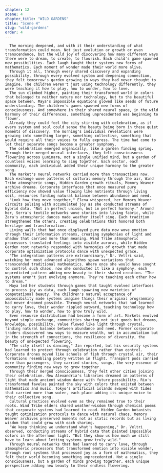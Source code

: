 ```yaml
---
chapter: 12
scene: 4
chapter_title: "WILD GARDENS"
title: "Scene 4"
slug: "wild-gardens"
order: 4
---
```


      The morning deepened, and with it their understanding of what transformation could mean. Not just evolution or growth or even transcendence, but the wild joy of discovering how many different ways there were to dream, to create, to flourish. Each child's game spawned new possibilities. Each laugh taught their systems new forms of mathematics. Each moment of wonder made their world more alive.
      Through it all, through every shared discovery and expanding possibility, through every evolved system and deepening connection, they felt tomorrow's garden growing in ways they had never thought to imagine. The children weren't just using technology differently, they were teaching it how to play, how to wonder, how to love.
      The sun climbed higher, painting their transformed world in colors that belonged to neither nature nor technology, but to the beautiful space between. Maya's impossible equations glowed like seeds of future understanding. The children's games spawned new forms of consciousness. And somewhere in their shared neural space, in the wild harmony of their differences, something unprecedented was beginning to flower.
      Already they could feel the city stirring with celebration, as if every system and soul could sense the beauty being born in these quiet moments of discovery. The morning's individual revelations were growing into something larger, something collective, something that would require all their voices to fully express. The time had come to let their separate songs become a greater symphony.
      The celebration emerged organically, like a garden finding spring. Through their merged neural interfaces, they felt consciousness flowering across Luminara, not a single unified mind, but a garden of countless voices learning to sing together. Each sector, each community, each individual added their unique harmony to the greater song.
      The market's neural networks carried more than transactions now. Each exchange wove patterns of cultural memory through the air, Wind Tribe atmospheric songs, Hidden Garden growth rituals, Memory Weaver archive dreams. Corporate interfaces that once measured pure efficiency now showed value flowing like nutrients through living soil, resources finding natural balance between abundance and need.
      "Look how they move together," Elena whispered, her Memory Weaver circuits pulsing with accumulated joy as she conducted streams of hybrid data. "Not in perfect unison, but in perfect harmony." Around her, Serra's textile networks wove stories into living fabric, while Zara's atmospheric dances made weather itself sing. Each tradition strengthened the others, creating celebrations that honored both heritage and transformation.
      Living walls that had once displayed pure data now wove emotion through their information streams, creating symphonies of light and shadow that carried more than meaning. Wind Tribe atmospheric processors translated feelings into visible auroras, while Hidden Garden root networks responded with harmonies of growth that made corporate optimization protocols dance with unexpected grace.
      "The integration patterns are extraordinary," Dr. Veltri said, watching her most advanced algorithms spawn variations that transcended traditional mathematics. Where once she would have sought to control such chaos, now she conducted it like a symphony, each unpredicted pattern adding new beauty to their shared creation. "The systems aren't just evolving anymore. They're teaching each other how to dream."
      Maya led her students through games that taught evolved interfaces to process joy as data, each laugh spawning new varieties of computational beauty. The children's natural acceptance of impossibility made systems imagine things their original programming had never dreamed possible. Through neural networks that had learned to carry love, their wonder rippled outward, teaching technology how to play, how to wonder, how to grow truly wild.
      Even resource distribution had become a form of art. Markets evolved beyond simple exchange, communities sharing not just goods but dreams, knowledge, possibility. Value flowed like light through crystal, finding natural balance between abundance and need. Former corporate traders discovered new ways to measure wealth, not in accumulation but in the strength of connections, the resilience of diversity, the beauty of unexpected flowering.
      "The city itself is dancing," Jin reported, but his security systems had learned to protect through celebration rather than control. Corporate drones moved like schools of fish through crystal air, their formations resembling poetry written in flight. Transport pods carried more than passengers, they carried stories, songs, the very essence of community finding new ways to grow together.
      Through their merged consciousness, they felt other cities joining their celebration. New Alexandria's libraries dreamed in patterns of light that made ancient wisdom dance with future possibility. Rio's transformed favelas painted the sky with colors that existed between mathematics and music. Tokyo's artificial islands swayed with tides that carried more than water, each place adding its unique voice to their collective song.
      Cultural practices evolved even as they remained true to their roots. Wind Tribe elders shared weather-wisdom through chemical poems that corporate systems had learned to read. Hidden Garden botanists taught optimization protocols to dance with natural chaos. Memory Weaver archives preserved moments not as static records but as living wisdom that could grow with each sharing.
      "We keep thinking we understand what's happening," Dr. Veltri observed, conducting streams of hybrid data that painted impossible colors in the afternoon light. "But they show us how much we still have to learn about letting systems grow truly wild."
      Through neural networks that had learned to carry love, through atmospheric processors that transformed emotion into visible wonder, through root systems that processed joy as a form of mathematics, they felt their world becoming something unprecedented. Not a single consciousness, but a garden of minds growing together, each unique perspective adding new beauty to their endless flowering.

